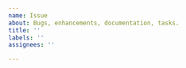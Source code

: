 ```yaml
---
name: Issue
about: Bugs, enhancements, documentation, tasks.
title: ''
labels: ''
assignees: ''

---
```


<!--

Have you considered asking for help on stackoverflow.com?

** Bug Reports **
Please submit issues against OSS supported versions, see https://spring.io/projects/spring-framework#support
Please provide a minimal sample application that reproduces the problem for faster issue triage.

** Enhancements requests **
Before explaining how you would like things to work,
please describe a concrete use case for this feature and how you have tried to solve this so far.

-->

